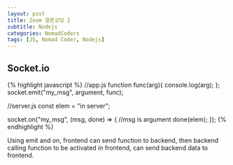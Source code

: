```yaml
---
layout: post
title: Zoom 클론코딩 2
subtitle: Nodejs
categories: NomadCoders
tags: [JS, Nomad Coder, Nodejs]
---
```



## Socket.io

{% highlight javascript %}
//app.js
function func(arg){
    console.log(arg);
};
socket.emit("my_msg", argument, func);

//server.js
const elem = "in server";

socket.on("my_msg", (msg, done) => {
    //msg is argument
    done(elem);
});
{% endhighlight %}

Using emit and on, frontend can send function to backend, then backend calling function to be activated in frontend, can send backend data to frontend.


